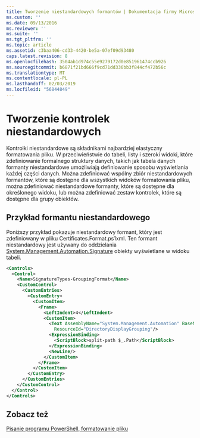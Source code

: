 ```yaml
---
title: Tworzenie niestandardowych formantów | Dokumentacja firmy Microsoft
ms.custom: ''
ms.date: 09/13/2016
ms.reviewer: ''
ms.suite: ''
ms.tgt_pltfrm: ''
ms.topic: article
ms.assetid: c3baa406-cd33-4420-be5a-07ef09d93480
caps.latest.revision: 8
ms.openlocfilehash: 3504ab1d974c55e9279172d0e851961474ccb926
ms.sourcegitcommit: b6871f21bd666f9cd71dd336bb3f844cf472b56c
ms.translationtype: MT
ms.contentlocale: pl-PL
ms.lasthandoff: 02/03/2019
ms.locfileid: "56844849"
---
```

# <a name="creating-custom-controls"></a>Tworzenie kontrolek niestandardowych

Kontrolki niestandardowe są składnikami najbardziej elastyczny formatowania pliku. W przeciwieństwie do tabeli, listy i szeroki widoki, które zdefiniowanie formalnego struktury danych, takich jak tabela danych formanty niestandardowe umożliwiają definiowanie sposobu wyświetlania każdej części danych. Można zdefiniować wspólny zbiór niestandardowych formantów, które są dostępne dla wszystkich widoków formatowania pliku, można zdefiniować niestandardowe formanty, które są dostępne dla określonego widoku, lub można zdefiniować zestaw kontrolek, które są dostępne dla grupy obiektów.

## <a name="custom-control-example"></a>Przykład formantu niestandardowego

Poniższy przykład pokazuje niestandardowy formant, który jest zdefiniowany w pliku Certificates.Format.ps1xml. Ten formant niestandardowy jest używany do oddzielania [System.Management.Automation.Signature](/dotnet/api/System.Management.Automation.Signature) obiekty wyświetlane w widoku tabeli.

```xml
<Controls>
  <Control>
    <Name>SignatureTypes-GroupingFormat</Name>
    <CustomControl>
      <CustomEntries>
        <CustomEntry>
          <CustomItem>
            <Frame>
              <LeftIndent>4</LeftIndent>
              <CustomItem>
                <Text AssemblyName="System.Management.Automation" BaseName="FileSystemProviderStrings"
                  ResourceId="DirectoryDisplayGrouping"/>
                <ExpressionBinding>
                  <ScriptBlock>split-path $_.Path</ScriptBlock>
                </ExpressionBinding>
                <NewLine/>
              </CustomItem>
            </Frame>
          </CustomItem>
        </CustomEntry>
      </CustomEntries>
    </CustomControl>
  </Control>
</Controls>

```

## <a name="see-also"></a>Zobacz też

[Pisanie programu PowerShell, formatowanie pliku](./writing-a-powershell-formatting-file.md)
